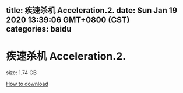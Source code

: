 
title: 疾速杀机 Acceleration.2.
date: Sun Jan 19 2020 13:39:06 GMT+0800 (CST)    
categories: baidu
---

# 疾速杀机 Acceleration.2.
size: 1.74 GB
 
 

[How to download](https://bpcam.bemobtrk.com/go/2ceec3aa-1ca2-46d6-b9ff-aaa5c184517c?jno=481)